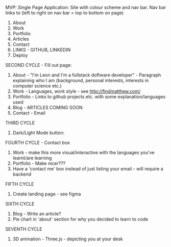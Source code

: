 MVP: Single Page Application: Site with colour scheme and nav bar. 
Nav bar links to (left to right on nav bar = top to bottom on page)
1. About
2. Work
3. Portfolio
4. Articles
5. Contact
6. LINKS - GITHUB, LINKEDIN 
7. Deploy

SECOND CYCLE - Fill out page: 
1. About - "I'm Leon and I'm a fullstack doftware developer" -  Paragraph explaining who I am (background, personal interests, interests in computer science etc.) 
2. Work - Languages, work style - see http://findmatthew.com/
3. Portfolio - Links to github projects etc. with some explanation/languages used
4. Blog - ARTICLES COMING SOON
5. Contact - Email

THIRD CYCLE 
1. Dark/Light Mode button:

FOURTH CYCLE - Contact box
1. Work - make this more visual/interactive with the languages you've learnt/are learning
2. Portfolio - Make nicer???
3. Have a 'contact me' box instead of just listing your email - will require a backend

FIFTH CYCLE 
1. Create landing page - see figma

SIXTH CYCLE
1. Blog - Write an article?
2. Pie chart in 'about' section for why you decided to learn to code

SEVENTH CYCLE 
1. 3D animation - Three.js - depicting you at your desk
